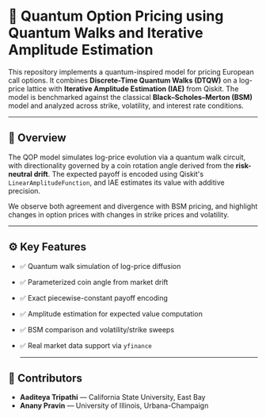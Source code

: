 # 🧠 Quantum Option Pricing using Quantum Walks and Iterative Amplitude Estimation

This repository implements a quantum-inspired model for pricing European call options. It combines **Discrete-Time Quantum Walks (DTQW)** on a log-price lattice with **Iterative Amplitude Estimation (IAE)** from Qiskit. The model is benchmarked against the classical **Black–Scholes–Merton (BSM)** model and analyzed across strike, volatility, and interest rate conditions.

---

## 📌 Overview

The QOP model simulates log-price evolution via a quantum walk circuit, with directionality governed by a coin rotation angle derived from the **risk-neutral drift**. The expected payoff is encoded using Qiskit's `LinearAmplitudeFunction`, and IAE estimates its value with additive precision.

We observe both agreement and divergence with BSM pricing, and highlight changes in option prices with changes in strike prices and volatility.

---

## ⚙️ Key Features

- ✅ Quantum walk simulation of log-price diffusion  
- ✅ Parameterized coin angle from market drift  
- ✅ Exact piecewise-constant payoff encoding  
- ✅ Amplitude estimation for expected value computation  
- ✅ BSM comparison and volatility/strike sweeps  
- ✅ Real market data support via `yfinance`

  ---

## 👥 Contributors

- **Aaditeya Tripathi** — California State University, East Bay
- **Anany Pravin** — University of Illinois, Urbana-Champaign

